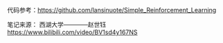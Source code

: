 代码参考：https://github.com/lansinuote/Simple_Reinforcement_Learning

笔记来源：
西湖大学————赵世钰
https://www.bilibili.com/video/BV1sd4y167NS